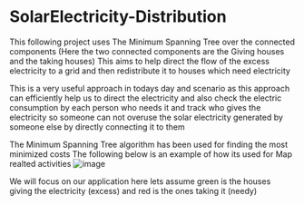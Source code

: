 # SolarElectricity-Distribution
This following project uses The Minimum Spanning Tree over the connected components
(Here the two connected components are the Giving houses and the taking houses)
This aims to help direct the flow of the excess electricity to a grid and then redistribute
it to houses which need electricity

This is a very useful approach in todays day and scenario
as this approach can efficiently help us to direct the electricity and 
also check the electric consumption by each person who needs it and track
who gives the electricity so someone can not overuse the solar electricity generated by someone else 
by directly connecting it to them

The Minimum Spanning Tree algorithm has been used for finding the most minimized costs
The following below is an example of how its used for Map realted activities
![image](https://user-images.githubusercontent.com/113827354/197419010-b878c2f2-443f-40a9-83af-7d548a17f5e3.png)

We will focus on our application here
lets assume green is the houses giving the electricity (excess) and red is the ones taking it (needy)

